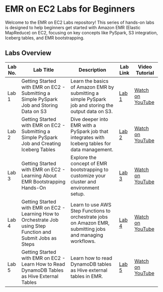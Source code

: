 # EMR on EC2 Labs for Beginners

Welcome to the EMR on EC2 Labs repository! This series of hands-on labs is designed to help beginners get started with Amazon EMR (Elastic MapReduce) on EC2, focusing on key concepts like PySpark, S3 integration, Iceberg tables, and EMR bootstrapping.

## Labs Overview

| **Lab No.** | **Lab Title**                                                                 | **Description**                                                                                                    | **Lab Link**                                                                                                    | **Video Tutorial**                                                          |
|-------------|-------------------------------------------------------------------------------|--------------------------------------------------------------------------------------------------------------------|-----------------------------------------------------------------------------------------------------------------|----------------------------------------------------------------------------|
| Lab 1       | Getting Started with EMR on EC2 - Submitting a Simple PySpark Job and Storing Data on S3 | Learn the basics of Amazon EMR by submitting a simple PySpark job and storing the output data on S3.               | [Lab 1](https://github.com/soumilshah1995/emr-ec2-labs/tree/main/labs/lab1)                                     | [Watch on YouTube](https://www.youtube.com/watch?v=nfzuLdIZODY)            |
| Lab 2       | Getting Started with EMR on EC2 - Submitting a Simple PySpark Job and Creating Iceberg Tables | Dive deeper into EMR with a PySpark job that integrates with Iceberg tables for data management.                   | [Lab 2](https://github.com/soumilshah1995/emr-ec2-labs/tree/main/labs/lab2)                                     | [Watch on YouTube](https://www.youtube.com/watch?v=XYto-pZXkto)            |
| Lab 3       | Getting Started with EMR on EC2 - Learning About EMR Bootstrapping Hands-On | Explore the concept of EMR bootstrapping to customize your cluster and environment setup.                          | [Lab 3](https://github.com/soumilshah1995/emr-ec2-labs/tree/main/labs/labs3)                                   | [Watch on YouTube](https://youtu.be/SRSTYlOzfhU)                            |
| Lab 4       | Getting Started with EMR on EC2 - Learning How to Orchestrate Job using Step Function and Submit Jobs as Steps | Learn to use AWS Step Functions to orchestrate jobs on Amazon EMR, submitting jobs and managing workflows.         | [Lab 4](https://github.com/soumilshah1995/emr-ec2-labs/tree/main/labs/lab4)                                     | [Watch on YouTube](https://youtu.be/y8oZXu-sbPE)                            |
| Lab 5       | Getting Started with EMR on EC2 - Learn How to Read DynamoDB Tables as Hive External Tables | Learn how to read DynamoDB tables as Hive external tables in EMR.                                                 | [Lab 5](https://github.com/soumilshah1995/emr-ec2-labs/tree/main/lab5)                                         | [Watch on YouTube](https://www.youtube.com/watch?v=cqHZqObzddI)             |

